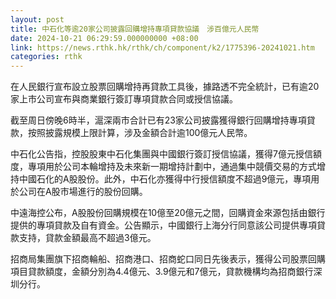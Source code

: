 ```yaml
---
layout: post
title: 中石化等逾20家公司披露回購增持專項貸款協議　涉百億元人民幣
date: 2024-10-21 06:29:59.000000000 +08:00
link: https://news.rthk.hk/rthk/ch/component/k2/1775396-20241021.htm
categories: rthk
---
```


在人民銀行宣布設立股票回購增持再貸款工具後，據路透不完全統計，已有逾20家上市公司宣布與商業銀行簽訂專項貸款合同或授信協議。

截至周日傍晚6時半，滬深兩市合計已有23家公司披露獲得銀行回購增持專項貸款，按照披露規模上限計算，涉及金額合計逾100億元人民幣。

中石化公告指，控股股東中石化集團與中國銀行簽訂授信協議，獲得7億元授信額度，專項用於公司本輪增持及未來新一期增持計劃中，通過集中競價交易的方式增持中國石化的A股股份。此外，中石化亦獲得中行授信額度不超過9億元，專項用於公司在A股市場進行的股份回購。

中遠海控公布，A股股份回購規模在10億至20億元之間，回購資金來源包括由銀行提供的專項貸款及自有資金。公告顯示，中國銀行上海分行同意該公司提供專項貸款支持，貸款金額最高不超過3億元。

招商局集團旗下招商輪船、招商港口、招商蛇口同日先後表示，獲得公司股票回購項目貸款額度，金額分別為4.4億元、3.9億元和7億元，貸款機構均為招商銀行深圳分行。
